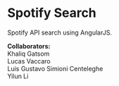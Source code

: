 # Spotify Search

Spotify API search using AngularJS.

**Collaborators:**    
Khaliq Gatsom  
Lucas Vaccaro  
Luis Gustavo Simioni Centeleghe  
Yilun Li
